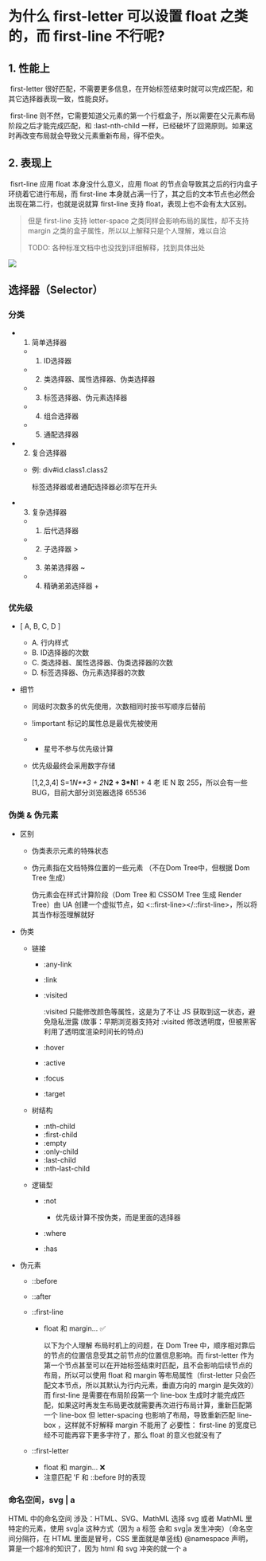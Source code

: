 # 为什么 first-letter 可以设置 float 之类的，而 first-line 不行呢?

## 1. 性能上

​	first-letter 很好匹配，不需要更多信息，在开始标签结束时就可以完成匹配，和其它选择器表现一致，性能良好。

​	first-line 则不然，它需要知道父元素的第一个行框盒子，所以需要在父元素布局阶段之后才能完成匹配，和 :last-nth-child 一样，已经破坏了回溯原则。如果这时再改变布局就会导致父元素重新布局，得不偿失。

## 2. 表现上

​	fisrt-line 应用 float 本身没什么意义，应用 float 的节点会导致其之后的行内盒子环绕着它进行布局，而 first-line 本身就占满一行了，其之后的文本节点也必然会出现在第二行，也就是说就算 first-line 支持 float，表现上也不会有太大区别。

> 但是 first-line 支持 letter-space 之类同样会影响布局的属性，却不支持 margin 之类的盒子属性，所以以上解释只是个人理解，难以自洽
>
> TODO: 各种标准文档中也没找到详细解释，找到具体出处





![](https://ftp.bmp.ovh/imgs/2021/01/f62439ab1f1cf2fe.png)



## 选择器（Selector）

###  分类

- 1. 简单选择器

	- 1. ID选择器
	- 2. 类选择器、属性选择器、伪类选择器
	- 3. 标签选择器、伪元素选择器
	- 4. 组合选择器
	- 5. 通配选择器

- 2. 复合选择器

	- 例: div#id.class1.class2

	  标签选择器或者通配选择器必须写在开头

- 3. 复杂选择器

	- 1. 后代选择器
	- 2. 子选择器  >
	- 3. 弟弟选择器  ~
	- 4. 精确弟弟选择器  +

### 优先级

- [ A, B, C, D ]

	- A. 行内样式
	- B. ID选择器的次数
	- C. 类选择器、属性选择器、伪类选择器的次数
	- D. 标签选择器、伪元素选择器的次数

- 细节

	- 同级时次数多的优先使用，次数相同时按书写顺序后替前
	- !important 标记的属性总是最优先被使用
	- * 星号不参与优先级计算
	- 优先级最终会采用数字存储

	  [1,2,3,4]
	  S=1*N**3 + 2*N**2 + 3*N**1 + 4
	  老 IE N 取 255，所以会有一些 BUG，目前大部分浏览器选择 65536

### 伪类 & 伪元素

- 区别

	- 伪类表示元素的特殊状态
	- 伪元素指在文档特殊位置的一些元素
（不在Dom Tree中，但根据 Dom Tree 生成）

	  伪元素会在样式计算阶段（Dom Tree 和 CSSOM Tree 生成 Render Tree）由 UA 创建一个虚拟节点，如 <::first-line></::first-line>，所以将其当作标签理解就好

- 伪类

	- 链接

		- :any-link
		- :link
		- :visited

		  :visited 只能修改颜色等属性，这是为了不让 JS 获取到这一状态，避免隐私泄露
		  (故事：早期浏览器支持对 :visited 修改透明度，但被黑客利用了透明度渲染时间长的特点)

		- :hover
		- :active
		- :focus
		- :target

	- 树结构

		- :nth-child
		- :first-child
		- :empty
		- :only-child
		- :last-child
		- :nth-last-child

	- 逻辑型

		- :not

			- 优先级计算不按伪类，而是里面的选择器

		- :where
		- :has

- 伪元素

	- ::before
	- ::after
	- ::first-line

		- float 和 margin... ✅

		  以下为个人理解
		  	布局时机上的问题，在 Dom Tree 中，顺序相对靠后的节点的位置信息受其之前节点的位置信息影响。而 first-letter 作为第一个节点甚至可以在开始标签结束时匹配，且不会影响后续节点的布局，所以可以使用 float 和 margin 等布局属性（first-letter 只会匹配文本节点，所以其默认为行内元素，垂直方向的 margin 是失效的）
		  	而 first-line 是需要在布局阶段第一个 line-box 生成时才能完成匹配，如果这时再发生布局更改就需要再次进行布局计算，重新匹配第一个 line-box
		  	但 letter-spacing 也影响了布局，导致重新匹配 line-box ，这样就不好解释 margin 不能用了
		  	必要性：
		  	first-line 的宽度已经不可能再容下更多字符了，那么 float 的意义也就没有了

	- ::first-letter

		- float 和 margin... ❌
		- 注意匹配 'F 和 ::before 时的表现

### 命名空间，svg | a

HTML 中的命名空间
涉及：HTML、SVG、MathML
选择 svg 或者 MathML 里特定的元素，使用 svg|a 这种方式（因为 a 标签 会和 svg|a 发生冲突）（命名空间分隔符，在 HTML 里面是冒号，CSS 里面就是单竖线)
@namespace 声明，算是一个超冷的知识了，因为 html 和 svg 冲突的就一个 a

